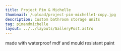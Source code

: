```yaml
---
title: Project Pim & Michelle
thumbnail: /upload/project-pim-michelle1-copy.jpg
description: Custom bathroom storage units
tag: pimandmichelle
layout: ../../layouts/GalleryPost.astro
---
```

made with waterproof mdf and mould resistant paint